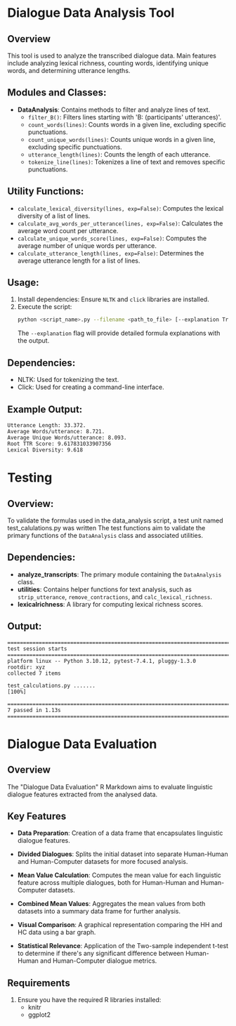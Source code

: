 # Dialogue Data Analysis Tool

## Overview
This tool is used to analyze the transcribed dialogue data. Main features include analyzing lexical richness, counting words, identifying unique words, and determining utterance lengths.

## Modules and Classes:
- **DataAnalysis**: Contains methods to filter and analyze lines of text.
    - `filter_B()`: Filters lines starting with 'B: (participants' utterances)'.
    - `count_words(lines)`: Counts words in a given line, excluding specific punctuations.
    - `count_unique_words(lines)`: Counts unique words in a given line, excluding specific punctuations.
    - `utterance_length(lines)`: Counts the length of each utterance.
    - `tokenize_line(lines)`: Tokenizes a line of text and removes specific punctuations.

## Utility Functions:
- `calculate_lexical_diversity(lines, exp=False)`: Computes the lexical diversity of a list of lines.
- `calculate_avg_words_per_utterance(lines, exp=False)`: Calculates the average word count per utterance.
- `calculate_unique_words_score(lines, exp=False)`: Computes the average number of unique words per utterance.
- `calculate_utterance_length(lines, exp=False)`: Determines the average utterance length for a list of lines.

## Usage:
1. Install dependencies: Ensure `NLTK` and `click` libraries are installed.
2. Execute the script: 
   ```bash
   python <script_name>.py --filename <path_to_file> [--explanation True]
   ```
   The `--explanation` flag will provide detailed formula explanations with the output.

## Dependencies:
- NLTK: Used for tokenizing the text.
- Click: Used for creating a command-line interface.

## Example Output:

```Console
Utterance Length: 33.372.
Average Words/utterance: 8.721.
Average Unique Words/utterance: 8.093.
Root TTR Score: 9.617831033907356
Lexical Diversity: 9.618
```
# Testing

## Overview:
To validate the formulas used in the data_analysis script, a test unit named test_calulations.py was written
The test functions aim to validate the primary functions of the `DataAnalysis` class and associated utilities.

## Dependencies:
- **analyze_transcripts**: The primary module containing the `DataAnalysis` class.
- **utilities**: Contains helper functions for text analysis, such as `strip_utterance`, `remove_contractions`, and `calc_lexical_richness`.
- **lexicalrichness**: A library for computing lexical richness scores.

## Output:
```Console
=============================================================================================== test session starts ===============================================================================================
platform linux -- Python 3.10.12, pytest-7.4.1, pluggy-1.3.0
rootdir: xyz
collected 7 items                                                                                                                                                                                                 

test_calculations.py .......                                                                                                                                                                                [100%]

================================================================================================ 7 passed in 1.13s ================================================================================================
```
# Dialogue Data Evaluation

## Overview

The "Dialogue Data Evaluation" R Markdown aims to evaluate linguistic dialogue features extracted from the analysed data. 

## Key Features

- **Data Preparation**: Creation of a data frame that encapsulates linguistic dialogue features.
  
- **Divided Dialogues**: Splits the initial dataset into separate Human-Human and Human-Computer datasets for more focused analysis.

- **Mean Value Calculation**: Computes the mean value for each linguistic feature across multiple dialogues, both for Human-Human and Human-Computer datasets.

- **Combined Mean Values**: Aggregates the mean values from both datasets into a summary data frame for further analysis.

- **Visual Comparison**: A graphical representation comparing the HH and HC data using a bar graph.

- **Statistical Relevance**: Application of the Two-sample independent t-test to determine if there's any significant difference between Human-Human and Human-Computer dialogue metrics.

## Requirements

1. Ensure you have the required R libraries installed:
   - knitr
   - ggplot2
